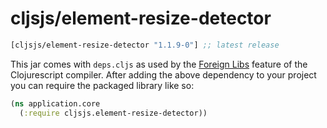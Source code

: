 # cljsjs/element-resize-detector


[](dependency)
```clojure
[cljsjs/element-resize-detector "1.1.9-0"] ;; latest release
```
[](/dependency)

This jar comes with `deps.cljs` as used by the [Foreign Libs][flibs] feature
of the Clojurescript compiler. After adding the above dependency to your project
you can require the packaged library like so:

```clojure
(ns application.core
  (:require cljsjs.element-resize-detector))
```

[flibs]: https://github.com/clojure/clojurescript/wiki/Packaging-Foreign-Dependencies
